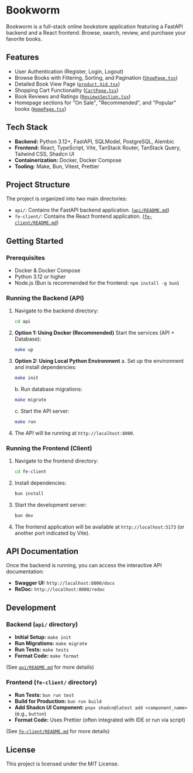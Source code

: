 # Bookworm

Bookworm is a full-stack online bookstore application featuring a FastAPI backend and a React frontend. Browse, search, review, and purchase your favorite books.

## Features

*   User Authentication (Register, Login, Logout)
*   Browse Books with Filtering, Sorting, and Pagination ([`ShopPage.tsx`](/home/cuong/bookworm/fe-client/src/pages/ShopPage.tsx))
*   Detailed Book View Page ([`product.$id.tsx`](/home/cuong/bookworm/fe-client/src/routes/product.$id.tsx))
*   Shopping Cart Functionality ([`CartPage.tsx`](/home/cuong/bookworm/fe-client/src/pages/CartPage.tsx))
*   Book Reviews and Ratings ([`ReviewsSection.tsx`](/home/cuong/bookworm/fe-client/src/components/ReviewsSection.tsx))
*   Homepage sections for "On Sale", "Recommended", and "Popular" books ([`HomePage.tsx`](/home/cuong/bookworm/fe-client/src/pages/HomePage.tsx))

## Tech Stack

*   **Backend:** Python 3.12+, FastAPI, SQLModel, PostgreSQL, Alembic
*   **Frontend:** React, TypeScript, Vite, TanStack Router, TanStack Query, Tailwind CSS, Shadcn UI
*   **Containerization:** Docker, Docker Compose
*   **Tooling:** Make, Bun, Vitest, Prettier

## Project Structure

The project is organized into two main directories:

*   `api/`: Contains the FastAPI backend application. ([`api/README.md`](/home/cuong/bookworm/api/README.md))
*   `fe-client/`: Contains the React frontend application. ([`fe-client/README.md`](/home/cuong/bookworm/fe-client/README.md))

## Getting Started

### Prerequisites

*   Docker & Docker Compose
*   Python 3.12 or higher
*   Node.js (Bun is recommended for the frontend: `npm install -g bun`)

### Running the Backend (API)

1.  Navigate to the backend directory:
    ```bash
    cd api
    ```
2.  **Option 1: Using Docker (Recommended)**
    Start the services (API + Database):
    ```bash
    make up
    ```
3.  **Option 2: Using Local Python Environment**
    a. Set up the environment and install dependencies:
       ```bash
       make init
       ```
    b. Run database migrations:
       ```bash
       make migrate
       ```
    c. Start the API server:
       ```bash
       make run
       ```
4.  The API will be running at `http://localhost:8000`.

### Running the Frontend (Client)

1.  Navigate to the frontend directory:
    ```bash
    cd fe-client
    ```
2.  Install dependencies:
    ```bash
    bun install
    ```
3.  Start the development server:
    ```bash
    bun dev
    ```
4.  The frontend application will be available at `http://localhost:5173` (or another port indicated by Vite).

## API Documentation

Once the backend is running, you can access the interactive API documentation:

*   **Swagger UI:** `http://localhost:8000/docs`
*   **ReDoc:** `http://localhost:8000/redoc`

## Development

### Backend (`api/` directory)

*   **Initial Setup:** `make init`
*   **Run Migrations:** `make migrate`
*   **Run Tests:** `make tests`
*   **Format Code:** `make format`

(See [`api/README.md`](/home/cuong/bookworm/api/README.md) for more details)

### Frontend (`fe-client/` directory)

*   **Run Tests:** `bun run test`
*   **Build for Production:** `bun run build`
*   **Add Shadcn UI Component:** `pnpx shadcn@latest add <component_name>` (e.g., `button`)
*   **Format Code:** Uses Prettier (often integrated with IDE or run via script)

(See [`fe-client/README.md`](/home/cuong/bookworm/fe-client/README.md) for more details)

## License

This project is licensed under the MIT License.

